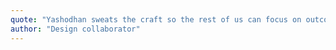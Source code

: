 ```yaml
---
quote: "Yashodhan sweats the craft so the rest of us can focus on outcomes."
author: "Design collaborator"
---
```

